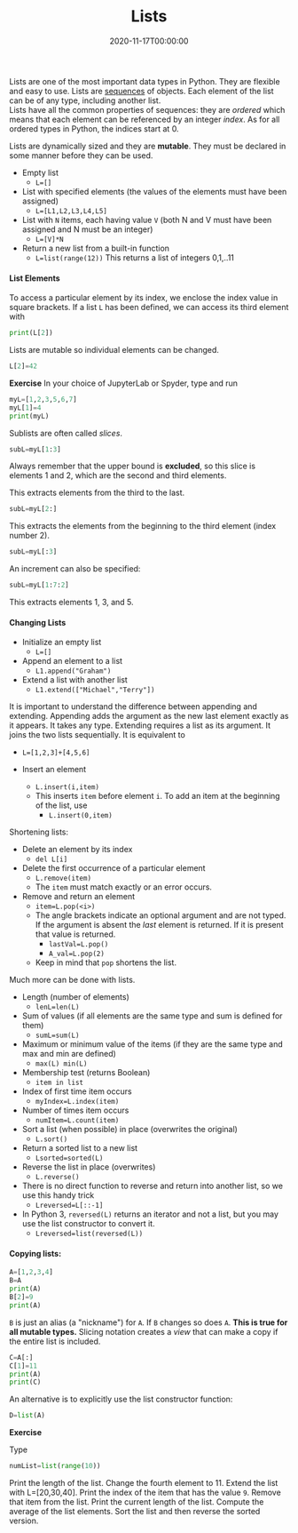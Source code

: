﻿---
title: Lists
toc: true
type: docs
draft: false
weight: 32
date: "2020-11-17T00:00:00"
menu:
    python-introduction:
        parent: Compound Types
---

Lists are one of the most important data types in Python.  They are flexible and easy to use. Lists are [sequences](/courses/python-introduction/sequences) of objects.  Each element of the list can be of any type, including another list.  
Lists have all the common properties of sequences: they are _ordered_ which means that each element can be referenced by an integer _index_.  As for all ordered types in Python, the indices start at 0.  

Lists are dynamically sized and they are __mutable__.  They must be declared in some manner before they can be used.

* Empty list
  * `L=[]`
* List with specified elements (the values of the elements must have been assigned)
  * `L=[L1,L2,L3,L4,L5]`
* List with `N` items, each having value `V` (both N and V must have been assigned and N must be an integer)
  *  `L=[V]*N`
* Return a new list from a built-in function
  * `L=list(range(12))`
    This returns a list of integers 0,1,..11

#### List Elements

To access a particular element by its index, we enclose the index value in square brackets.  If a list `L` has been defined, we can access its third element with
```python
print(L[2])
```

Lists are mutable so individual elements can be changed.
```python
L[2]=42
```

**Exercise**
In your choice of JupyterLab or Spyder, type and run
```python
myL=[1,2,3,5,6,7]
myL[1]=4
print(myL)
```

Sublists are often called _slices_.
```python
subL=myL[1:3]
```
Always remember that the upper bound is **excluded**, so this slice is elements 1 and 2, which are the second and third elements.

This extracts elements from the third to the last.
```python
subL=myL[2:]
```

This extracts the elements from the beginning to the third element (index number 2).
```python
subL=myL[:3]
```

An increment can also be specified:
```python
subL=myL[1:7:2]
```
This extracts elements 1, 3, and 5.

#### Changing Lists

* Initialize an empty list
  * `L=[]`
* Append an element to a list
  * `L1.append("Graham")`
* Extend a list with another list
  * `L1.extend(["Michael","Terry"])`

It is important to understand the difference between appending and extending. Appending adds the argument as the new last element exactly as it appears. It takes any type.  Extending requires a list as its argument.  It joins the two lists sequentially.  It is equivalent to
  * `L=[1,2,3]+[4,5,6]`

* Insert an element
  * `L.insert(i,item)`
  * This inserts `item` before element `i`. To add an item at the beginning of the list, use
    * `L.insert(0,item)`

Shortening lists:

* Delete an element by its index
  * `del L[i]`
* Delete the first occurrence of a particular element
  * `L.remove(item)`
  * The `item` must match exactly or an error occurs.
* Remove and return an element
  * `item=L.pop(<i>)`
  * The angle brackets indicate an optional argument and are not typed.  If the argument is absent the _last_ element is returned.  If it is present that value is returned.
    * `lastVal=L.pop()`
    * `A_val=L.pop(2)`
  * Keep in mind that `pop` shortens the list.

Much more can be done with lists.

* Length (number of elements)
  * `lenL=len(L)`
* Sum of values (if all elements are the same type and sum is defined for them)
  * `sumL=sum(L)`
* Maximum or minimum value of the items (if they are the same type and max and min are defined)
  * `max(L) min(L)`
* Membership test (returns Boolean)
  * `item in list`
* Index of first time item occurs
  * `myIndex=L.index(item)`
* Number of times item occurs
  * `numItem=L.count(item)`
* Sort a list (when possible) in place (overwrites the original)
  * `L.sort()`
* Return a sorted list to a new list
  * `Lsorted=sorted(L)`
* Reverse the list in place (overwrites)
  * `L.reverse()`
* There is no direct function to reverse and return into another list, so we use this handy trick
  * `Lreversed=L[::-1]`
* In Python 3, `reversed(L)` returns an iterator and not a list, but you may use the list constructor to convert it.
  * `Lreversed=list(reversed(L))`

#### Copying lists:

```python
A=[1,2,3,4]
B=A
print(A)
B[2]=9
print(A)
```

`B` is just an alias (a "nickname") for `A`.  If `B` changes so does `A`.  __This is true for all mutable types.__ Slicing notation creates a _view_ that can make a copy if the entire list is included.

```python
C=A[:]
C[1]=11
print(A)
print(C)
```

An alternative is to explicitly use the list constructor function:

```python
D=list(A)
```

**Exercise**

Type
```python
numList=list(range(10))
```
Print the length of the list.
Change the fourth element to 11.
Extend the list with L=[20,30,40].
Print the index of the item that has the value `9`.
Remove that item from the list.
Print the current length of the list.
Compute the average of the list elements.
Sort the list and then reverse the sorted version.
